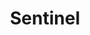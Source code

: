 ---
title: Sentinel
icon: sentinel
dir:
  order: 3
  collapsible: false  
index: false
article: false
timeline: false
---